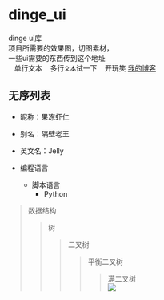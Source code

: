 # dinge_ui
  dinge  ui库<br>
  项目所需要的效果图，切图素材，<br>
  一些ui需要的东西传到这个地址 <br>
    单行文本
    多行`文本`试一下
    开玩笑
    [我的博客](http://blog.csdn.net/guodongxiaren) 
## 无序列表
* 昵称：果冻虾仁  
* 别名：隔壁老王  
* 英文名：Jelly 

* 编程语言  
    * 脚本语言  
        * Python 
>数据结构  
>>树  
>>>二叉树  
>>>>平衡二叉树  
>>>>>满二叉树  
![](http://www.baidu.com/img/bdlogo.gif)  
